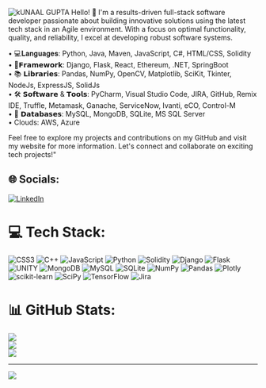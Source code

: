 ![kUNAAL GUPTA](https://github.com/kunaal-gupta/kunaal-gupta/assets/87749508/1955f1bb-c5b2-4946-843b-3c4746693fd3)
Hello! 👋 I'm a results-driven full-stack software developer passionate about building innovative solutions using the latest tech stack in an Agile environment. With a focus on optimal functionality, quality, and reliability, I excel at developing robust software systems.

• 💻𝐋𝐚𝐧𝐠𝐮𝐚𝐠𝐞𝐬: Python, Java, Maven, JavaScript, C#, HTML/CSS, Solidity</br>
• 🔧𝗙𝗿𝗮𝗺𝗲𝘄𝗼𝗿𝗸: Django, Flask, React, Ethereum, .NET, SpringBoot</br>
• 📚 𝗟𝗶𝗯𝗿𝗮𝗿𝗶𝗲𝘀: Pandas, NumPy, OpenCV, Matplotlib, SciKit, Tkinter, NodeJs, ExpressJS, SolidJs</br>
• 🛠️ 𝗦𝗼𝗳𝘁𝘄𝗮𝗿𝗲 & 𝗧𝗼𝗼𝗹𝘀: PyCharm, Visual Studio Code, JIRA, GitHub, Remix IDE, Truffle, Metamask, Ganache, ServiceNow, Ivanti, eCO, Control-M </br>
• 💾 𝗗𝗮𝘁𝗮𝗯𝗮𝘀𝗲𝘀: MySQL, MongoDB, SQLite, MS SQL Server</br>
• Clouds: AWS, Azure


Feel free to explore my projects and contributions on my GitHub and visit my website for more information. Let's connect and collaborate on exciting tech projects!"


## 🌐 Socials:
[![LinkedIn](https://img.shields.io/badge/LinkedIn-%230077B5.svg?logo=linkedin&logoColor=white)](https://linkedin.com/in/https://www.linkedin.com/in/iamkunaalgupta/) 


# 💻 Tech Stack:
![CSS3](https://img.shields.io/badge/css3-%231572B6.svg?style=for-the-badge&logo=css3&logoColor=white) ![C++](https://img.shields.io/badge/c++-%2300599C.svg?style=for-the-badge&logo=c%2B%2B&logoColor=white) ![JavaScript](https://img.shields.io/badge/javascript-%23323330.svg?style=for-the-badge&logo=javascript&logoColor=%23F7DF1E) ![Python](https://img.shields.io/badge/python-3670A0?style=for-the-badge&logo=python&logoColor=ffdd54) ![Solidity](https://img.shields.io/badge/Solidity-%23363636.svg?style=for-the-badge&logo=solidity&logoColor=white) ![Django](https://img.shields.io/badge/django-%23092E20.svg?style=for-the-badge&logo=django&logoColor=white) ![Flask](https://img.shields.io/badge/flask-%23000.svg?style=for-the-badge&logo=flask&logoColor=white) ![UNITY](https://img.shields.io/badge/Unity-%2320232a.svg?style=for-the-badge&logo=unity&logoColor=white) ![MongoDB](https://img.shields.io/badge/MongoDB-%234ea94b.svg?style=for-the-badge&logo=mongodb&logoColor=white) ![MySQL](https://img.shields.io/badge/mysql-%2300f.svg?style=for-the-badge&logo=mysql&logoColor=white) ![SQLite](https://img.shields.io/badge/sqlite-%2307405e.svg?style=for-the-badge&logo=sqlite&logoColor=white) ![NumPy](https://img.shields.io/badge/numpy-%23013243.svg?style=for-the-badge&logo=numpy&logoColor=white) ![Pandas](https://img.shields.io/badge/pandas-%23150458.svg?style=for-the-badge&logo=pandas&logoColor=white) ![Plotly](https://img.shields.io/badge/Plotly-%233F4F75.svg?style=for-the-badge&logo=plotly&logoColor=white) ![scikit-learn](https://img.shields.io/badge/scikit--learn-%23F7931E.svg?style=for-the-badge&logo=scikit-learn&logoColor=white) ![SciPy](https://img.shields.io/badge/SciPy-%230C55A5.svg?style=for-the-badge&logo=scipy&logoColor=%white) ![TensorFlow](https://img.shields.io/badge/TensorFlow-%23FF6F00.svg?style=for-the-badge&logo=TensorFlow&logoColor=white) ![Jira](https://img.shields.io/badge/jira-%230A0FFF.svg?style=for-the-badge&logo=jira&logoColor=white)
# 📊 GitHub Stats:
![](https://github-readme-stats.vercel.app/api?username=KUNAAL-GUPTA&theme=gruvbox&hide_border=false&include_all_commits=true&count_private=true)<br/>
![](https://github-readme-streak-stats.herokuapp.com/?user=KUNAAL-GUPTA&theme=gruvbox&hide_border=false)<br/>
![](https://github-readme-stats.vercel.app/api/top-langs/?username=KUNAAL-GUPTA&theme=gruvbox&hide_border=false&include_all_commits=true&count_private=true&layout=compact)

---
[![](https://visitcount.itsvg.in/api?id=KUNAAL-GUPTA&icon=0&color=0)](https://visitcount.itsvg.in)

<!-- Proudly created with GPRM ( https://gprm.itsvg.in ) -->

